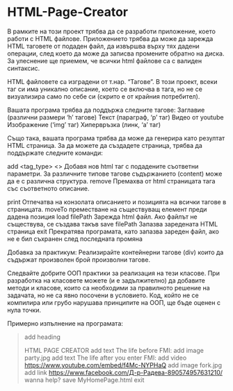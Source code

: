 # HTML-Page-Creator

В рамките на този проект трябва да се разработи приложение, което работи с HTML файлове. Приложението трябва да може да зарежда HTML таговете от подаден файл, да извършва върху тях дадени операции, след което да може да записва промените обратно на диска. За улеснение ще приемем, че всички html файлове са с валиден синтаксис. 

HTML файловете са изградени от т.нар. “Тагове”. В този проект, всеки таг си има уникално описание, което се включва в тага, но не се визуализира само по себе си (скрито е от крайния потребител).

Вашата програма трябва да поддържа следните тагове:
Заглавие (различни размери ‘h’ тагове)
Текст (параграф, ‘p’ таг)
Видео от youtube
Изображение (‘img’ таг)
Хипервръзка (линк, ‘a’ таг)

Също така, вашата програма трябва да може да генерира като резултат HTML страница. За да можете да създадете страница, трябва да поддържате следните команди:

аdd <tag_type> <<descr>> <content> 
Добавя нов html таг с подадените съответни параметри. За различните типове тагове съдържанието (content) може да е с различна структура.
remove <descr>
Премахва от html страницата тага със съответното описание.


print
Отпечатва на конзолата описанието и позицията на всички тагове в страницата.
moveTo <pos> <descr>
преместване на съществуващ елемент преди дадена позиция
load filePath 
Зарежда html файл. Ако файлът не съществува, се създава такъв
save filePath
Запазва заредената HTML страница
exit
Прекратява програмата, като запазва зареден файл, ако не е бил съхранен след последната промяна


Добавка за практикум: Реализирайте контейнерни тагове (div) които да съдържат произволен брой произволни тагове.

Следвайте добрите ООП практики за реализация на тези класове.
При разработка на класовете можете (и е задължително) да добавите методи и класове, които са необходими за правилното решение на задачата, но не са явно посочени в условието.
Код, който не се компилира или грубо нарушава принципите на ООП, ще бъде оценен с нула точки.






Примерно изпълнение на програмата:
>add heading <main heading> HTML PAGE CREATOR
>add text  <before> The life before FMI:
>add image <yolo> party.jpg
>add text <after> The life after you enter FMI: 
>add video <wanna break> https://www.youtube.com/embed/f4Mc-NYPHaQ
>add image <despair> fork.jpg
>add link <help> https://www.facebook.com/Д-р-Радева-890574957631210/ wanna help?
>save MyHomePage.html
>exit
